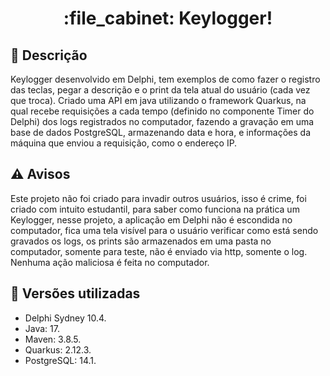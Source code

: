 <h1 align="center">:file_cabinet: Keylogger!</h1>

## :memo: Descrição
Keylogger desenvolvido em Delphi, tem exemplos de como fazer o registro das teclas, pegar a descrição e o print da tela atual do usuário (cada vez que troca). Criado uma API em java utilizando o framework Quarkus, na qual recebe requisições a cada tempo (definido no componente Timer do Delphi) dos logs registrados no computador, fazendo a gravação em uma base de dados PostgreSQL, armazenando data e hora, e informações da máquina que enviou a requisição, como o endereço IP.

## :warning: Avisos
Este projeto não foi criado para invadir outros usuários, isso é crime, foi criado com intuito estudantil, para saber como funciona na prática um Keylogger, nesse projeto, a aplicação em Delphi não é escondida no computador, fica uma tela visível para o usuário verificar como está sendo gravados os logs, os prints são armazenados em uma pasta no computador, somente para teste, não é enviado via http, somente o log. Nenhuma ação maliciosa é feita no computador.

## :wrench: Versões utilizadas
* Delphi Sydney 10.4.
* Java: 17.
* Maven: 3.8.5.
* Quarkus: 2.12.3.
* PostgreSQL: 14.1.
